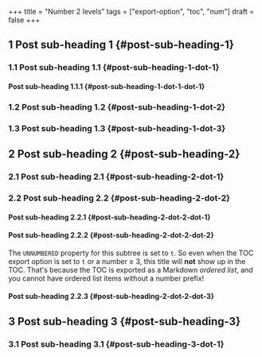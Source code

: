 +++
title = "Number 2 levels"
tags = ["export-option", "toc", "num"]
draft = false
+++

## <span class="section-num">1 </span>Post sub-heading 1 {#post-sub-heading-1}


### <span class="section-num">1.1 </span>Post sub-heading 1.1 {#post-sub-heading-1-dot-1}


#### Post sub-heading 1.1.1 {#post-sub-heading-1-dot-1-dot-1}


### <span class="section-num">1.2 </span>Post sub-heading 1.2 {#post-sub-heading-1-dot-2}


### <span class="section-num">1.3 </span>Post sub-heading 1.3 {#post-sub-heading-1-dot-3}


## <span class="section-num">2 </span>Post sub-heading 2 {#post-sub-heading-2}


### <span class="section-num">2.1 </span>Post sub-heading 2.1 {#post-sub-heading-2-dot-1}


### <span class="section-num">2.2 </span>Post sub-heading 2.2 {#post-sub-heading-2-dot-2}


#### Post sub-heading 2.2.1 {#post-sub-heading-2-dot-2-dot-1}


#### Post sub-heading 2.2.2 {#post-sub-heading-2-dot-2-dot-2}

The `UNNUMBERED` property for this subtree is set to `t`. So even when
the TOC export option is set to `t` or a number ≥ 3, this title will
**not** show up in the TOC. That's because the TOC is exported as a
Markdown _ordered list_, and you cannot have ordered list items
without a number prefix!


#### Post sub-heading 2.2.3 {#post-sub-heading-2-dot-2-dot-3}


## <span class="section-num">3 </span>Post sub-heading 3 {#post-sub-heading-3}


### <span class="section-num">3.1 </span>Post sub-heading 3.1 {#post-sub-heading-3-dot-1}
